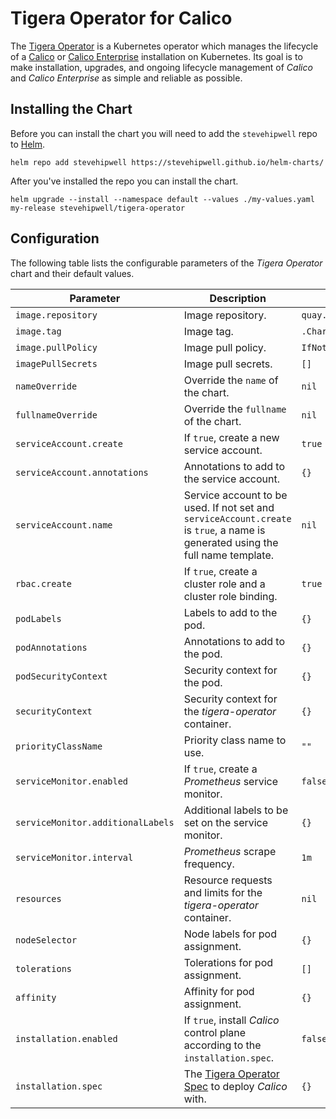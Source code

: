 # Tigera Operator for Calico

The [Tigera Operator](https://www.tigera.io/) is a Kubernetes operator which manages the lifecycle of a [Calico](https://www.tigera.io/project-calico/) or [Calico Enterprise](https://www.tigera.io/tigera-products/calico-enterprise/) installation on Kubernetes. Its goal is to make installation, upgrades, and ongoing lifecycle management of _Calico_ and _Calico Enterprise_ as simple and reliable as possible.

## Installing the Chart

Before you can install the chart you will need to add the `stevehipwell` repo to [Helm](https://helm.sh/).

```shell
helm repo add stevehipwell https://stevehipwell.github.io/helm-charts/
```

After you've installed the repo you can install the chart.

```shell
helm upgrade --install --namespace default --values ./my-values.yaml my-release stevehipwell/tigera-operator
```

## Configuration

The following table lists the configurable parameters of the _Tigera Operator_ chart and their default values.

| Parameter                         | Description                                                                                                                                       | Default                   |
| --------------------------------- | ------------------------------------------------------------------------------------------------------------------------------------------------- | ------------------------- |
| `image.repository`                | Image repository.                                                                                                                                 | `quay.io/tigera/operator` |
| `image.tag`                       | Image tag.                                                                                                                                        | `.Chart.AppVersion`       |
| `image.pullPolicy`                | Image pull policy.                                                                                                                                | `IfNotPresent`            |
| `imagePullSecrets`                | Image pull secrets.                                                                                                                               | `[]`                      |
| `nameOverride`                    | Override the `name` of the chart.                                                                                                                 | `nil`                     |
| `fullnameOverride`                | Override the `fullname` of the chart.                                                                                                             | `nil`                     |
| `serviceAccount.create`           | If `true`, create a new service account.                                                                                                          | `true`                    |
| `serviceAccount.annotations`      | Annotations to add to the service account.                                                                                                        | `{}`                      |
| `serviceAccount.name`             | Service account to be used. If not set and `serviceAccount.create` is `true`, a name is generated using the full name template.                   | `nil`                     |
| `rbac.create`                     | If `true`, create a cluster role and a cluster role binding.                                                                                      | `true`                    |
| `podLabels`                       | Labels to add to the pod.                                                                                                                         | `{}`                      |
| `podAnnotations`                  | Annotations to add to the pod.                                                                                                                    | `{}`                      |
| `podSecurityContext`              | Security context for the pod.                                                                                                                     | `{}`                      |
| `securityContext`                 | Security context for the _tigera-operator_ container.                                                                                             | `{}`                      |
| `priorityClassName`               | Priority class name to use.                                                                                                                       | `""`                      |
| `serviceMonitor.enabled`          | If `true`, create a _Prometheus_ service monitor.                                                                                                 | `false`                   |
| `serviceMonitor.additionalLabels` | Additional labels to be set on the service monitor.                                                                                               | `{}`                      |
| `serviceMonitor.interval`         | _Prometheus_ scrape frequency.                                                                                                                    | `1m`                      |
| `resources`                       | Resource requests and limits for the _tigera-operator_ container.                                                                                 | `nil`                     |
| `nodeSelector`                    | Node labels for pod assignment.                                                                                                                   | `{}`                      |
| `tolerations`                     | Tolerations for pod assignment.                                                                                                                   | `[]`                      |
| `affinity`                        | Affinity for pod assignment.                                                                                                                      | `{}`                      |
| `installation.enabled`            | If `true`, install _Calico_ control plane according to the `installation.spec`.                                                                   | `false`                   |
| `installation.spec`               | The [Tigera Operator Spec](https://docs.projectcalico.org/reference/installation/api#operator.tigera.io/v1.Installation) to deploy _Calico_ with. | `{}`                      |
